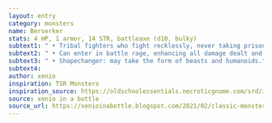 ```yaml
---
layout: entry 
category: monsters
name: Berserker
stats: 4 HP, 1 armor, 14 STR, battleaxe (d10, bulky)
subtext1: " • Tribal fighters who fight recklessly, never taking prisoners."
subtext2: " • Can enter in battle rage, enhancing all damage dealt and received."
subtext3: " • Shapechanger: may take the form of beasts and humanoids."
subtext4: 
author: xenio
inspiration: TSR Monsters
inspiration_source: https://oldschoolessentials.necroticgnome.com/srd/index.php/Monster_Descriptions
source: xenio in a bottle
source_url: https://xenioinabottle.blogspot.com/2021/02/classic-monsters-for-cairnito-part-1.html
---
```

